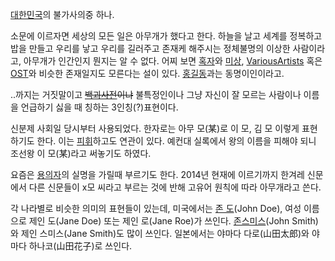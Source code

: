 [대한민국](%EB%8C%80%ED%95%9C%EB%AF%BC%EA%B5%AD.md)의 불가사의중 하나.

소문에 이르자면 세상의 모든 일은 아무개가 했다고 한다. 하늘을 날고 세계를 정복하고 밥을 만들고 우리를 낳고 우리를 길러주고 존재케
해주시는 정체불명의 이상한 사람이라고, 아무개가 인간인지 뭔지는 알 수 없다. 어찌 보면
[혹자](%ED%98%B9%EC%9E%90.md)와 [미상](%EB%AF%B8%EC%83%81.md), [VariousArtists](Various%20Artists.md) 혹은 [OST](OST.md)와 비슷한 존재일지도 모른다는 설이 있다.
[홍길동](%ED%99%8D%EA%B8%B8%EB%8F%99.md)과는 동명이인이라고.

..까지는 거짓말이고 <del>[백괴사전](%EB%B0%B1%EA%B4%B4%EC%82%AC%EC%A0%84.md)이냐</del>
불특정인이나 그냥 자신이 잘 모르는 사람이나 이름을 언급하기 싫을 때 칭하는 3인칭(?)표현이다.

신분제 사회일 당시부터 사용되었다. 한자로는 아무 모(某)로 이 모, 김 모 이렇게 표현하기도 한다. 이는
[피휘](%ED%94%BC%ED%9C%98.md)하고도 연관이 있다. 예컨대 실록에서 왕의 이름을 피해야 되니 조선왕 이 모(某)라고
써놓기도 하였다.

요즘은 [용의자](%EC%9A%A9%EC%9D%98%EC%9E%90.md)의 실명을 가릴때 부르기도 한다. 2014년 현재에 이르기까지
한겨레 신문에서 다른 신문들이 x모 씨라고 부르는 것에 반해 고유어 원칙에 따라 아무개라고 쓴다.

각 나라별로 비슷한 의미의 표현들이 있는데, 미국에서는 [존 도](%EC%A1%B4%20%EB%8F%84.md)(John Doe),
여성 이름으로 제인 도(Jane Doe) 또는 제인 로(Jane Roe)가 쓰인다. [존스미스](%EC%A1%B4%20%EC%8A%A4%EB%AF%B8%EC%8A%A4.md)(John Smith)와 제인 스미스(Jane
Smith)도 많이 쓰인다. 일본에서는 야마다 다로(山田太郎)와 야마다 하나코(山田花子)로 쓰인다.

